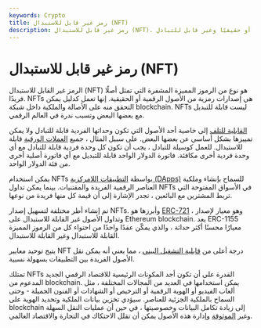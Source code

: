 ```yaml
---
keywords: Crypto
title: رمز غير قابل للاستبدال (NFT)
description: رمز غير قابل للاستبدال (NFT). نوع من الرموز المميزة للتشفير يمثل أصلًا رقميًا فريدًا أو حقيقيًا وغير قابل للتبادل.
---
```


# رمز غير قابل للاستبدال (NFT)


الرمز غير القابل للاستبدال (NFT) هو نوع من الرموز المميزة المشفرة التي تمثل أصلًا فريدًا. NFTs هي إصدارات رمزية من الأصول الرقمية أو الحقيقية. إنها تعمل كدليل يمكن التحقق منه على الأصالة والملكية داخل شبكة blockchain. NFTs ليست قابلة للتبديل مع بعضها البعض وتسبب ندرة في العالم الرقمي.

[القابلية للتلف](/fungibility) إلى خاصية أحد الأصول التي تكون وحداتها الفردية قابلة للتبادل ولا يمكن تمييزها بشكل أساسي عن بعضها البعض. على سبيل المثال ، جميع [العملات الورقية](/fiatmoney) قابلة للاستبدال. للعمل كوسيلة للتبادل ، يجب أن تكون كل وحدة فردية قابلة للتبادل مع أي وحدة فردية أخرى مكافئة. فاتورة الدولار الواحد قابلة للتبديل مع أي فاتورة أصلية أخرى من فئة الدولار الواحد.

يمكن استخدام NFTs بواسطة [التطبيقات اللامركزية (DApps)](/decentralized-applications-dapps) للسماح بإنشاء وملكية العناصر الرقمية الفريدة والمقتنيات. بينما يمكن تداول NFTs في الأسواق المفتوحة التي تربط المشترين مع البائعين ، تجدر الإشارة إلى أن قيمة كل منها فريدة من نوعها.

تم إنشاء أطر مختلفة لتسهيل إصدار NFTs. وأبرزها هو [ERC-721](/erc-721) ، وهو معيار لإصدار وتداول الأصول غير القابلة للاستبدال على Ethereum blockchain. يعد ERC-1155 معيارًا محسنًا أكثر حداثة ، والذي يمكّن عقدًا واحدًا من احتواء كل من الرموز المميزة القابلة للاستبدال وغير القابلة للاستبدال.

يتيح توحيد معايير NFT درجة أعلى من [قابلية التشغيل البيني](/interoperability) ، مما يعني أنه يمكن نقل الأصول الفريدة بين التطبيقات بسهولة نسبية.

تمتلك NFTs القدرة على أن تكون أحد المكونات الرئيسية للاقتصاد الرقمي الجديد المدعوم من blockchain. يمكن استخدامها في العديد من المجالات المختلفة ، مثل ألعاب الفيديو أو الهوية الرقمية أو الترخيص أو الشهادات أو الفنون الجميلة - وحتى السماح بالملكية الجزئية للعناصر. سيؤدي تخزين بيانات الملكية وتحديد الهوية على blockchain إلى زيادة تكامل البيانات وخصوصيتها ، في حين أن عمليات النقل السهلة وغير [الموثوقة](/trustless) وإدارة هذه الأصول يمكن أن تقلل الاحتكاك في التجارة والاقتصاد العالمي.

